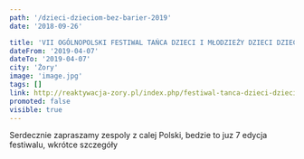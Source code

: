 ```yaml
---
path: '/dzieci-dzieciom-bez-barier-2019'
date: '2018-09-26'

title: 'VII OGÓLNOPOLSKI FESTIWAL TAŃCA DZIECI I MŁODZIEŻY DZIECI DZIECIOM BEZ BARIER'
dateFrom: '2019-04-07'
dateTo: '2019-04-07'
city: 'Żory'
image: 'image.jpg'
tags: []
link: http://reaktywacja-zory.pl/index.php/festiwal-tanca-dzieci-dzieciom-bez-barier
promoted: false
visible: true
---
```

Serdecznie zapraszamy zespoly z calej Polski, bedzie to juz 7 edycja festiwalu, wkrótce szczegóły